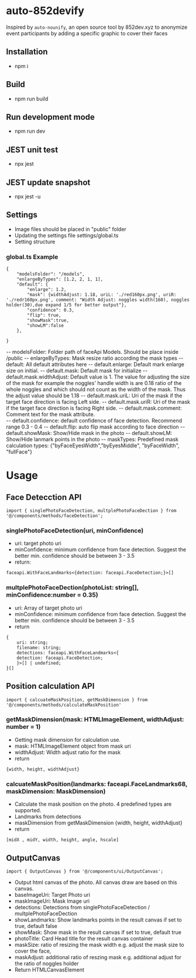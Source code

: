 # auto-852devify
Inspired by `auto-nounify`, an open source tool by 852dev.xyz to anonymize event participants by adding a specific graphic to cover their faces

## Installation
- npm i 
## Build 
- npm run build
## Run development mode
- npm run dev
## JEST unit test
- npx jest
## JEST update snapshot
- npx jest -u

## Settings
- Image files should be placed in "public" folder
- Updating the settings file settings/global.ts
- Setting structure
### global.ts Example
```
{
    "modelsFolder": "/models",
    "enlargeByTypes": [1.2, 2, 1, 1],
    "default": {
        "enlarge": 1.2,
        "mask": {widthAdjust: 1.18, uriL: './red160px.png', uriR: './redr160px.png', comment: "Width Adjust: noggles width(160), noggles holder(30),due expand 1/5 for better output"},
        "confidence": 0.3,
        "flip": true,
        "showMask":true,
        "showLM":false
    },
   
}

```
-- modelsFolder: Folder path of faceApi Models. Should be place inside /public
-- enlargeByTypes: Mask resize ratio according the mask types
-- default: All default attributes here
-- default.enlarge: Default mark enlarge size on initial.
-- default.mask: Default mask for initialize 
-- default.mask.widthAdjust: Default value is 1. The value for adjusting the size of the mask for example the noggles' handle width is are 0.18 ratio of the whole noggles and which should not count as the width of the mask. Thus the adjust value should be 1.18
-- default.mask.uriL: Uri of the mask if the target face direction is facing Left side.
-- default.mask.uriR: Uri of the mask if the target face direction is facing Right side.
-- default.mask.comment: Comment text for the mask attribute.    
-- default.confidence: default confidence of face detection. Recommend range 0.3 - 0.4
-- default.flip: auto flip mask according to face direction
-- default.showMask: Show/Hide mask in the photo
-- default.showLM: Show/Hide lanmark points in the photo
-- maskTypes: Predefined mask calculation types: {"byFaceEyesWidth","byEyesMiddle", "byFaceWidth", "fullFace"}

# Usage
## Face Detecction API
```
import { singlePhotoFaceDetection, multplePhotoFaceDection } from '@/components/methods/faceDetection';
```

### singlePhotoFaceDetection(uri, minConfidence)
- uri: target photo uri
- minConfidence: minimum confidence from face detection. Suggest the better min. confidence should be between 3 - 3.5
- return:
```
faceapi.WithFaceLandmarks<{detection: faceapi.FaceDetection;}>[]
```


### multplePhotoFaceDection(photoList: string[], minConfidence:number = 0.35)
- uri: Array of target photo uri
- minConfidence: minimum confidence from face detection. Suggest the better min. confidence should be between 3 - 3.5
- return 
```
{
    uri: string; 
    filename: string;
    detections: faceapi.WithFaceLandmarks<{
    detection: faceapi.FaceDetection;
    }>[] | undefined;
}[]
```
## Position calculation API
```
import { calcuateMaskPosition, getMaskDimension } from '@/components/methods/calculateMaskPosition'
```
### getMaskDimension(mask: HTMLImageElement, widthAdjust: number = 1)
- Getting mask dimension for calculation use.
- mask: HTMLImageElement object from mask uri
- widthAdjust: Width adjust ratio for the mask
- return
```
{width, height, widthAdjust}
```

### calcuateMaskPosition(landmarks: faceapi.FaceLandmarks68, maskDimension: MaskDimension)
- Calculate the mask position on the photo. 4 predefined types are supported.
- Landmarks from detections
- maskDimension from getMaskDimension {width, height, widthAdjust}
- return
```
[midX , midY, width, height, angle, hscale]
```

## OutputCanvas
```
import { OutputCanvas } from '@/components/ui/OutputCanvas';
```
- Output html canvas of the photo. All canvas draw are based on this canvas.
- baseImageUri: Target Photo uri
- maskImageUri: Mask Image uri
- detections: Detections from singlePhotoFaceDetection / multplePhotoFaceDection
- showLandmarks: Show landmarks points in the result canvas if set to true, default false
- showMask: Show mask in the result canvas if set to true, default true
- photoTitle: Card Head title for the result canvas container
- maskSize: ratio of resizing the mask width e.g. adjust the mask size to cover the face,
- maskAdjust: additional ratio of reszing mask e.g. additional adjust for the ratio of noggles holder
- Return HTMLCanvasElement


